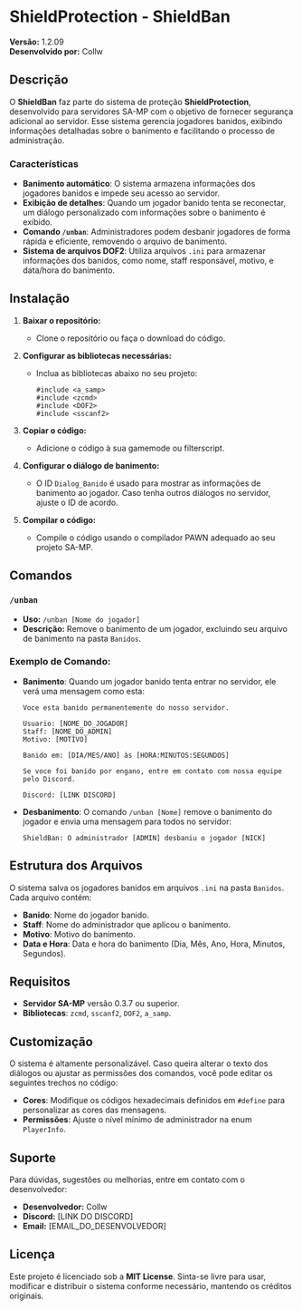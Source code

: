 # ShieldProtection - ShieldBan

**Versão:** 1.2.09  
**Desenvolvido por:** Collw

## Descrição

O **ShieldBan** faz parte do sistema de proteção **ShieldProtection**, desenvolvido para servidores SA-MP com o objetivo de fornecer segurança adicional ao servidor. Esse sistema gerencia jogadores banidos, exibindo informações detalhadas sobre o banimento e facilitando o processo de administração.

### Características

- **Banimento automático**: O sistema armazena informações dos jogadores banidos e impede seu acesso ao servidor.
- **Exibição de detalhes**: Quando um jogador banido tenta se reconectar, um diálogo personalizado com informações sobre o banimento é exibido.
- **Comando `/unban`**: Administradores podem desbanir jogadores de forma rápida e eficiente, removendo o arquivo de banimento.
- **Sistema de arquivos DOF2**: Utiliza arquivos `.ini` para armazenar informações dos banidos, como nome, staff responsável, motivo, e data/hora do banimento.

## Instalação

1. **Baixar o repositório:**
   - Clone o repositório ou faça o download do código.

2. **Configurar as bibliotecas necessárias:**
   - Inclua as bibliotecas abaixo no seu projeto:
     ```pawn
     #include <a_samp>
     #include <zcmd>
     #include <DOF2>
     #include <sscanf2>
     ```
   
3. **Copiar o código:**
   - Adicione o código à sua gamemode ou filterscript.

4. **Configurar o diálogo de banimento:**
   - O ID `Dialog_Banido` é usado para mostrar as informações de banimento ao jogador. Caso tenha outros diálogos no servidor, ajuste o ID de acordo.

5. **Compilar o código:**
   - Compile o código usando o compilador PAWN adequado ao seu projeto SA-MP.

## Comandos

### `/unban`
- **Uso:** `/unban [Nome do jogador]`
- **Descrição:** Remove o banimento de um jogador, excluindo seu arquivo de banimento na pasta `Banidos`.

### Exemplo de Comando:

- **Banimento**: Quando um jogador banido tenta entrar no servidor, ele verá uma mensagem como esta:

    ```
    Voce esta banido permanentemente do nosso servidor.

    Usuario: [NOME_DO_JOGADOR]
    Staff: [NOME_DO_ADMIN]
    Motivo: [MOTIVO]

    Banido em: [DIA/MES/ANO] às [HORA:MINUTOS:SEGUNDOS]

    Se voce foi banido por engano, entre em contato com nossa equipe pelo Discord.

    Discord: [LINK DISCORD]
    ```

- **Desbanimento**: O comando `/unban [Nome]` remove o banimento do jogador e envia uma mensagem para todos no servidor:
    ```
    ShieldBan: O administrador [ADMIN] desbaniu o jogador [NICK]
    ```

## Estrutura dos Arquivos

O sistema salva os jogadores banidos em arquivos `.ini` na pasta `Banidos`. Cada arquivo contém:

- **Banido**: Nome do jogador banido.
- **Staff**: Nome do administrador que aplicou o banimento.
- **Motivo**: Motivo do banimento.
- **Data e Hora**: Data e hora do banimento (Dia, Mês, Ano, Hora, Minutos, Segundos).

## Requisitos

- **Servidor SA-MP** versão 0.3.7 ou superior.
- **Bibliotecas**: `zcmd`, `sscanf2`, `DOF2`, `a_samp`.

## Customização

O sistema é altamente personalizável. Caso queira alterar o texto dos diálogos ou ajustar as permissões dos comandos, você pode editar os seguintes trechos no código:

- **Cores**: Modifique os códigos hexadecimais definidos em `#define` para personalizar as cores das mensagens.
- **Permissões**: Ajuste o nível mínimo de administrador na enum `PlayerInfo`.

## Suporte

Para dúvidas, sugestões ou melhorias, entre em contato com o desenvolvedor:

- **Desenvolvedor:** Collw
- **Discord:** [LINK DO DISCORD]
- **Email:** [EMAIL_DO_DESENVOLVEDOR]

## Licença

Este projeto é licenciado sob a **MIT License**. Sinta-se livre para usar, modificar e distribuir o sistema conforme necessário, mantendo os créditos originais.


